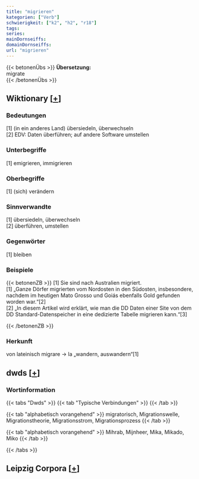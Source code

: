 ```yaml
---
title: "migrieren"
kategorien: ["Verb"]
schwierigkeit: ["k2", "h2", "r18"]
tags:
series:
mainDornseiffs:
domainDornseiffs:
url: "migrieren"
---
```


{{< betonenÜbs >}}
**Übersetzung:**  
migrate  
{{< /betonenÜbs >}}

## Wiktionary [[+](https://de.wiktionary.org/wiki/migrieren)]

### Bedeutungen
[1] (in ein anderes Land) übersiedeln, überwechseln  
[2] EDV: Daten überführen; auf andere Software umstellen  

### Unterbegriffe
[1] emigrieren, immigrieren  

### Oberbegriffe
[1] (sich) verändern  

### Sinnverwandte
[1] übersiedeln, überwechseln  
[2] überführen, umstellen  

### Gegenwörter
[1] bleiben  

### Beispiele
{{< betonenZB >}}
[1] Sie sind nach Australien migriert.  
[1] „Ganze Dörfer migrierten vom Nordosten in den Südosten, insbesondere, nachdem im heutigen Mato Grosso und Goiás ebenfalls Gold gefunden worden war.“[2]  
[2] „In diesem Artikel wird erklärt, wie man die DD Daten einer Site von dem DD Standard-Datenspeicher in eine dedizierte Tabelle migrieren kann.“[3]  

{{< /betonenZB >}}
### Herkunft
von lateinisch migrare → la „wandern, auswandern“[1]  



## dwds [[+](https://www.dwds.de/wb/migrieren)]

### Wortinformation
{{< tabs "Dwds" >}}
{{< tab "Typische Verbindungen" >}}
{{< /tab >}}

{{< tab "alphabetisch vorangehend" >}}
migratorisch, Migrationswelle, Migrationstheorie, Migrationsstrom, Migrationsprozess
{{< /tab >}}

{{< tab "alphabetisch vorangehend" >}}
Mihrab, Mijnheer, Mika, Mikado, Miko
{{< /tab >}}

{{< /tabs >}}

## Leipzig Corpora [[+](https://corpora.uni-leipzig.de/en/res?word=migrieren&corpusId=deu_newscrawl-public_2018)]

